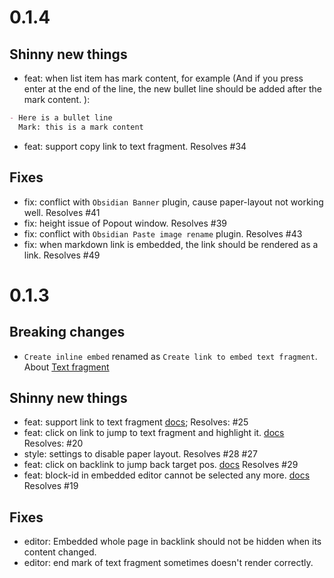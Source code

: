 # 0.1.4

## Shinny new things

- feat: when list item has mark content, for example (And if you press enter at the end of the line, the new bullet line
  should be added after the mark content.
  ):

```markdown
- Here is a bullet line
  Mark: this is a mark content
```

- feat: support copy link to text fragment. Resolves #34

## Fixes

- fix: conflict with `Obsidian Banner` plugin, cause paper-layout not working well. Resolves #41
- fix: height issue of Popout window. Resolves #39
- fix: conflict with `Obsidian Paste image rename` plugin. Resolves #43
- fix: when markdown link is embedded, the link should be rendered as a link. Resolves #49

# 0.1.3

## Breaking changes

- `Create inline embed` renamed as `Create link to embed text fragment`.
  About [Text fragment](https://developer.mozilla.org/en-US/docs/Web/Text_fragments)

## Shinny new things

- feat: support link to text fragment [docs](https://docs.outliner.md/pages/20240517232122); Resolves:  #25
- feat: click on link to jump to text fragment and highlight it. [docs](https://docs.outliner.md/pages/20240517232122)
  Resolves: #20
- style: settings to disable paper layout. Resolves #28 #27
- feat: click on backlink to jump back target pos. [docs](https://docs.outliner.md/pages/20240514151617) Resolves #29
- feat: block-id in embedded editor cannot be selected any more. [docs](https://docs.outliner.md/pages/20240517162521)
  Resolves #19

## Fixes

- editor: Embedded whole page in backlink should not be hidden when its content changed.
- editor: end mark of text fragment sometimes doesn't render correctly.
